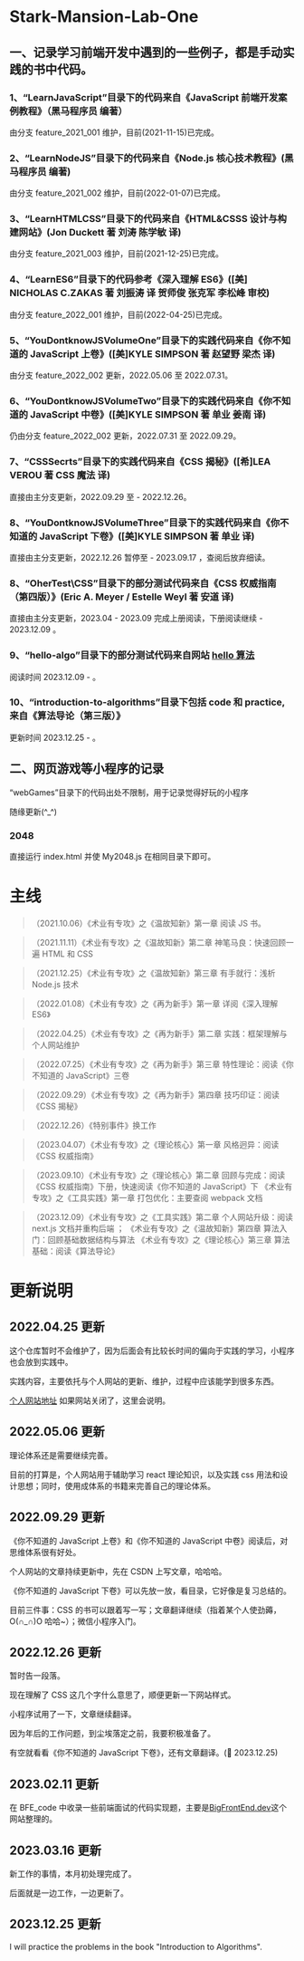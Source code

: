 # Stark-Mansion-Lab-One

## 一、记录学习前端开发中遇到的一些例子，都是手动实践的书中代码。

### 1、“LearnJavaScript”目录下的代码来自《JavaScript 前端开发案例教程》（黑马程序员 编著）

由分支 feature_2021_001 维护，目前(2021-11-15)已完成。

### 2、“LearnNodeJS”目录下的代码来自《Node.js 核心技术教程》(黑马程序员 编著)

由分支 feature_2021_002 维护，目前(2022-01-07)已完成。

### 3、“LearnHTMLCSS”目录下的代码来自《HTML&CSSS 设计与构建网站》(Jon Duckett 著 刘涛 陈学敏 译)

由分支 feature_2021_003 维护，目前(2021-12-25)已完成。

### 4、“LearnES6”目录下的代码参考《深入理解 ES6》([美] NICHOLAS C.ZAKAS 著 刘振涛 译 贺师俊 张克军 李松峰 审校)

由分支 feature_2022_001 维护，目前(2022-04-25)已完成。

### 5、“YouDontknowJSVolumeOne”目录下的实践代码来自《你不知道的 JavaScript 上卷》([美]KYLE SIMPSON 著 赵望野 梁杰 译)

由分支 feature_2022_002 更新，2022.05.06 至 2022.07.31。

### 6、“YouDontknowJSVolumeTwo”目录下的实践代码来自《你不知道的 JavaScript 中卷》([美]KYLE SIMPSON 著 单业 姜南 译)

仍由分支 feature_2022_002 更新，2022.07.31 至 2022.09.29。

### 7、“CSSSecrts”目录下的实践代码来自《CSS 揭秘》([希]LEA VEROU 著 CSS 魔法 译)

直接由主分支更新，2022.09.29 至 - 2022.12.26。

### 8、“YouDontknowJSVolumeThree”目录下的实践代码来自《你不知道的 JavaScript 下卷》([美]KYLE SIMPSON 著 单业 译)

直接由主分支更新，2022.12.26 暂停至 - 2023.09.17 ，查阅后放弃细读。

### 8、“OherTest\CSS”目录下的部分测试代码来自《CSS 权威指南（第四版）》(Eric A. Meyer / Estelle Weyl 著 安道 译)

直接由主分支更新，2023.04 - 2023.09 完成上册阅读，下册阅读继续 - 2023.12.09 。

### 9、“hello-algo”目录下的部分测试代码来自网站 [hello 算法](https://www.hello-algo.com/)

阅读时间 2023.12.09 - 。

### 10、“introduction-to-algorithms”目录下包括 code 和 practice, 来自《算法导论（第三版）》

更新时间 2023.12.25 - 。

## 二、网页游戏等小程序的记录

“webGames”目录下的代码出处不限制，用于记录觉得好玩的小程序

随缘更新(^\_^)

### 2048

直接运行 index.html 并使 My2048.js 在相同目录下即可。

# 主线

> （2021.10.06）《术业有专攻》之《温故知新》第一章 阅读 JS 书。

> （2021.11.11）《术业有专攻》之《温故知新》第二章 神笔马良：快速回顾一遍 HTML 和 CSS

> （2021.12.25）《术业有专攻》之《温故知新》第三章 有手就行：浅析 Node.js 技术

> （2022.01.08）《术业有专攻》之《再为新手》第一章 详阅《深入理解 ES6》

> （2022.04.25）《术业有专攻》之《再为新手》第二章 实践：框架理解与个人网站维护

> （2022.07.25）《术业有专攻》之《再为新手》第三章 特性理论：阅读《你不知道的 JavaScript》三卷

> （2022.09.29）《术业有专攻》之《再为新手》第四章 技巧印证：阅读《CSS 揭秘》

> （2022.12.26）《特别事件》换工作

> （2023.04.07）《术业有专攻》之《理论核心》第一章 风格迥异：阅读《CSS 权威指南》

> （2023.09.10）《术业有专攻》之《理论核心》第二章 回顾与完成：阅读《CSS 权威指南》下册，快速阅读《你不知道的 JavaScript》下
> 《术业有专攻》之《工具实践》第一章 打包优化：主要查阅 webpack 文档

> （2023.12.09）《术业有专攻》之《工具实践》第二章 个人网站升级：阅读 next.js 文档并重构后端 ；
> 《术业有专攻》之《温故知新》第四章 算法入门：回顾基础数据结构与算法
> 《术业有专攻》之《理论核心》第三章 算法基础：阅读《算法导论》

# 更新说明

## 2022.04.25 更新

这个仓库暂时不会维护了，因为后面会有比较长时间的偏向于实践的学习，小程序也会放到实践中。

实践内容，主要依托与个人网站的更新、维护，过程中应该能学到很多东西。

[个人网站地址](http://www.snofly.cn) 如果网站关闭了，这里会说明。

## 2022.05.06 更新

理论体系还是需要继续完善。

目前的打算是，个人网站用于辅助学习 react 理论知识，以及实践 css 用法和设计思想；同时，使用成体系的书籍来完善自己的理论体系。

## 2022.09.29 更新

《你不知道的 JavaScript 上卷》和《你不知道的 JavaScript 中卷》阅读后，对思维体系很有好处。

个人网站的文章持续更新中，先在 CSDN 上写文章，哈哈哈。

《你不知道的 JavaScript 下卷》可以先放一放，看目录，它好像是复习总结的。

目前三件事：CSS 的书可以跟着写一写；文章翻译继续（指着某个人使劲薅，O(∩_∩)O 哈哈~）；微信小程序入门。

## 2022.12.26 更新

暂时告一段落。

现在理解了 CSS 这几个字什么意思了，顺便更新一下网站样式。

小程序试用了一下，文章继续翻译。

因为年后的工作问题，到尘埃落定之前，我要积极准备了。

有空就看看《你不知道的 JavaScript 下卷》，还有文章翻译。(🚮 2023.12.25)

## 2023.02.11 更新

在 BFE_code 中收录一些前端面试的代码实现题，主要是[BigFrontEnd.dev](https://bigfrontend.dev/zh)这个网站整理的。

## 2023.03.16 更新

新工作的事情，本月初处理完成了。

后面就是一边工作，一边更新了。

## 2023.12.25 更新

I will practice the problems in the book "Introduction to Algorithms".
